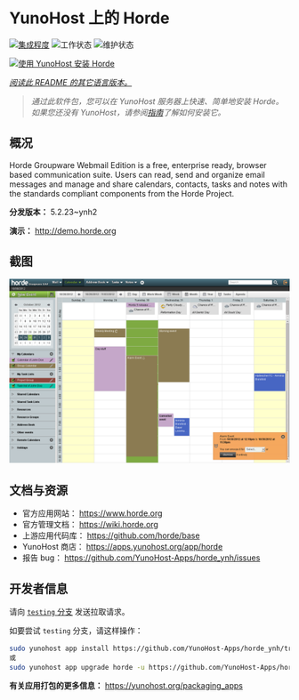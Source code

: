 <!--
注意：此 README 由 <https://github.com/YunoHost/apps/tree/master/tools/readme_generator> 自动生成
请勿手动编辑。
-->

# YunoHost 上的 Horde

[![集成程度](https://dash.yunohost.org/integration/horde.svg)](https://dash.yunohost.org/appci/app/horde) ![工作状态](https://ci-apps.yunohost.org/ci/badges/horde.status.svg) ![维护状态](https://ci-apps.yunohost.org/ci/badges/horde.maintain.svg)

[![使用 YunoHost 安装 Horde](https://install-app.yunohost.org/install-with-yunohost.svg)](https://install-app.yunohost.org/?app=horde)

*[阅读此 README 的其它语言版本。](./ALL_README.md)*

> *通过此软件包，您可以在 YunoHost 服务器上快速、简单地安装 Horde。*  
> *如果您还没有 YunoHost，请参阅[指南](https://yunohost.org/install)了解如何安装它。*

## 概况

Horde Groupware Webmail Edition is a free, enterprise ready, browser based communication suite. Users can read, send and organize email messages and manage and share calendars, contacts, tasks and notes with the standards compliant components from the Horde Project.


**分发版本：** 5.2.23~ynh2

**演示：** <http://demo.horde.org>

## 截图

![Horde 的截图](./doc/screenshots/screenshot.png)

## 文档与资源

- 官方应用网站： <https://www.horde.org>
- 官方管理文档： <https://wiki.horde.org>
- 上游应用代码库： <https://github.com/horde/base>
- YunoHost 商店： <https://apps.yunohost.org/app/horde>
- 报告 bug： <https://github.com/YunoHost-Apps/horde_ynh/issues>

## 开发者信息

请向 [`testing` 分支](https://github.com/YunoHost-Apps/horde_ynh/tree/testing) 发送拉取请求。

如要尝试 `testing` 分支，请这样操作：

```bash
sudo yunohost app install https://github.com/YunoHost-Apps/horde_ynh/tree/testing --debug
或
sudo yunohost app upgrade horde -u https://github.com/YunoHost-Apps/horde_ynh/tree/testing --debug
```

**有关应用打包的更多信息：** <https://yunohost.org/packaging_apps>
